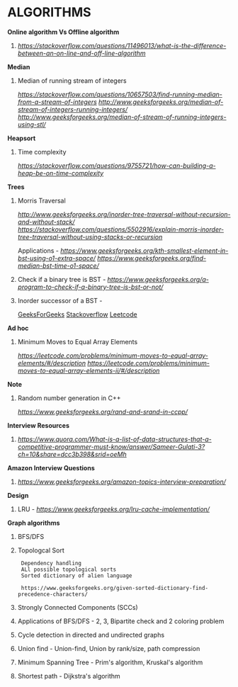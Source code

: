# ALGORITHMS

**Online algorithm Vs Offline algorithm**
1. *https://stackoverflow.com/questions/11496013/what-is-the-difference-between-an-on-line-and-off-line-algorithm*

**Median**
1. Median of running stream of integers

   *https://stackoverflow.com/questions/10657503/find-running-median-from-a-stream-of-integers*
   *http://www.geeksforgeeks.org/median-of-stream-of-integers-running-integers/*                                                     
   *http://www.geeksforgeeks.org/median-of-stream-of-running-integers-using-stl/*

**Heapsort**
1. Time complexity 

   *https://stackoverflow.com/questions/9755721/how-can-building-a-heap-be-on-time-complexity*

**Trees**
1. Morris Traversal

   *http://www.geeksforgeeks.org/inorder-tree-traversal-without-recursion-and-without-stack/*
   *https://stackoverflow.com/questions/5502916/explain-morris-inorder-tree-traversal-without-using-stacks-or-recursion*
   
   Applications - 
   *https://www.geeksforgeeks.org/kth-smallest-element-in-bst-using-o1-extra-space/*
   *https://www.geeksforgeeks.org/find-median-bst-time-o1-space/*

2. Check if a binary tree is BST - *https://www.geeksforgeeks.org/a-program-to-check-if-a-binary-tree-is-bst-or-not/*
3. Inorder successor of a BST - 

   [GeeksForGeeks](https://www.geeksforgeeks.org/inorder-successor-in-binary-search-tree/)
   [Stackoverflow](https://stackoverflow.com/questions/5471731/in-order-successor-in-binary-search-tree)
   [Leetcode](https://leetcode.com/problems/inorder-successor-in-bst/)
   
**Ad hoc**
1. Minimum Moves to Equal Array Elements
   
   *https://leetcode.com/problems/minimum-moves-to-equal-array-elements/#/description*
   *https://leetcode.com/problems/minimum-moves-to-equal-array-elements-ii/#/description* 

**Note**
1. Random number generation in C++

   *https://www.geeksforgeeks.org/rand-and-srand-in-ccpp/*

**Interview Resources**
1. *https://www.quora.com/What-is-a-list-of-data-structures-that-a-competitive-programmer-must-know/answer/Sameer-Gulati-3?ch=10&share=dcc3b398&srid=oeMh*

**Amazon Interview Questions**
1. *https://www.geeksforgeeks.org/amazon-topics-interview-preparation/*

**Design**
1. LRU - *https://www.geeksforgeeks.org/lru-cache-implementation/*

**Graph algorithms**
1. BFS/DFS
2. Topologcal Sort

        Dependency handling
        ALl possible topological sorts
        Sorted dictionary of alien language 
        
        https://www.geeksforgeeks.org/given-sorted-dictionary-find-precedence-characters/
    
3. Strongly Connected Components (SCCs)
4. Applications of BFS/DFS - 2, 3, Bipartite check and 2 coloring problem
5. Cycle detection in directed and undirected graphs
6. Union find - Union-find, Union by rank/size, path compression
7. Minimum Spanning Tree - Prim's algorithm, Kruskal's algorithm
8. Shortest path - Dijkstra's algorithm


